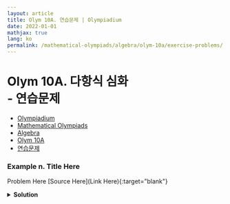 ```yaml
---
layout: article
title: Olym 10A. 연습문제 | Olympiadium
date: 2022-01-01
mathjax: true
lang: ko
permalink: /mathematical-olympiads/algebra/olym-10a/exercise-problems/
---
```

# Olym 10A. 다항식 심화 <br> <ssup> - 연습문제</ssup>

<ul class="breadcrumb">
	<li><a href="{{ site.baseurl }}/">Olympiadium</a></li> 
	<li><a href="{{ site.baseurl }}/mathematical-olympiads/">Mathematical Olympiads</a></li> 
	<li><a href="{{ site.baseurl }}/mathematical-olympiads/algebra/">Algebra</a></li> 
	<li><a href="{{ site.baseurl }}/mathematical-olympiads/algebra/olym-10a/">Olym 10A</a></li> 
	<li><a href="{{ site.baseurl }}/mathematical-olympiads/algebra/olym-10a/exercise-problems/">연습문제</a></li>
</ul>

### Example n. Title Here
<skyblueboard> Problem Here </skyblueboard>
[Source Here](Link Here){:target="blank"}
<pinkborder><details>
<summary><b>Solution</b></summary>
Solution Here. 
</details></pinkborder>

